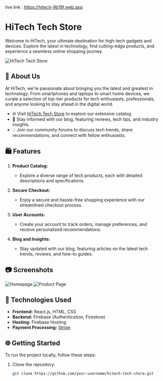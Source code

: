 live link : https://hitech-9b19f.web.app

# HiTech Tech Store

Welcome to HiTech, your ultimate destination for high-tech gadgets and devices. Explore the latest in technology, find cutting-edge products, and experience a seamless online shopping journey.

![HiTech Tech Store](https://link-to-your-website-screenshot)

## 🚀 About Us

At HiTech, we're passionate about bringing you the latest and greatest in technology. From smartphones and laptops to smart home devices, we curate a selection of top-tier products for tech enthusiasts, professionals, and anyone looking to stay ahead in the digital world.

- 🌐 Visit [HiTech Tech Store](https://hitech-9b19f.web.app) to explore our extensive catalog.
- 📰 Stay informed with our blog, featuring reviews, tech tips, and industry insights.
- 💡 Join our community forums to discuss tech trends, share recommendations, and connect with fellow enthusiasts.

## 🛍️ Features

1. **Product Catalog:**
   - Explore a diverse range of tech products, each with detailed descriptions and specifications.

2. **Secure Checkout:**
   - Enjoy a secure and hassle-free shopping experience with our streamlined checkout process.

3. **User Accounts:**
   - Create your account to track orders, manage preferences, and receive personalized recommendations.

4. **Blog and Insights:**
   - Stay updated with our blog, featuring articles on the latest tech trends, reviews, and how-to guides.

## 📷 Screenshots

![Homepage](https://link-to-screenshot-homepage)
![Product Page](https://link-to-screenshot-product-page)

## 🚀 Technologies Used

- **Frontend:** React.js, HTML, CSS
- **Backend:** Firebase (Authentication, Firestore)
- **Hosting:** Firebase Hosting
- **Payment Processing:** [Stripe](https://stripe.com)

## 🌐 Getting Started

To run the project locally, follow these steps:

1. Clone the repository:
   ```bash
   git clone https://github.com/your-username/hitech-tech-store.git
